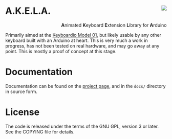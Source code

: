 # A.K.E.L.A. <a href="https://travis-ci.org/algernon/Akela"><img align="right" src="https://travis-ci.org/algernon/Akela.svg?branch=master"></a>

<p align="right">
<strong>A</strong>nimated <strong>K</strong>eyboard <strong>E</strong>xtension
<strong>L</strong>ibrary for <strong>A</strong>rduino
</p>

Primarily aimed at the [Keyboardio Model 01][kbdio], but likely usable by any
other keyboard built with an Arduino at heart. This is very much a work in
progress, has not been tested on real hardware, and may go away at any point.
This is mostly a proof of concept at this stage.

 [kbdio]: https://shop.keyboard.io/
 
Documentation
=============

Documentation can be found on the [project page][gh:page], and in the `docs/`
directory in source form.

 [gh:page]: https://algernon.github.io/Akela/

License
=======

The code is released under the terms of the GNU GPL, version 3 or later. See the
COPYING file for details.
